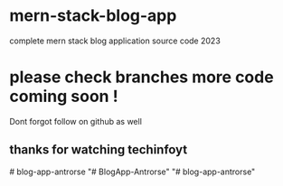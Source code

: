 # mern-stack-blog-app
complete mern stack blog application source code 2023

# please check branches more code coming soon !
Dont forgot follow on github as well 
##  thanks for watching techinfoyt
#   b l o g - a p p - a n t r o r s e  
 "# BlogApp-Antrorse" 
"# blog-app-antrorse" 
